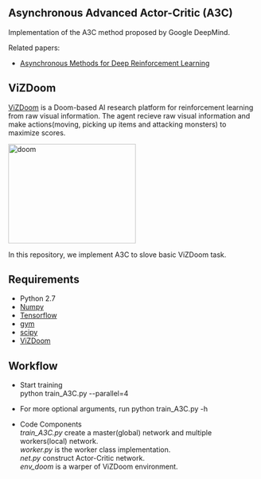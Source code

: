 ## Asynchronous Advanced Actor-Critic (A3C)   
Implementation of the A3C method proposed by Google DeepMind.  

Related papers:  
* [Asynchronous Methods for Deep Reinforcement Learning](http://diyhpl.us/~bryan/papers2/ai/machine-learning/Asynchronous%20methods%20for%20deep%20reinforcement%20learning%20-%202016.pdf)  

## ViZDoom  
[ViZDoom](http://vizdoom.cs.put.edu.pl/) is a Doom-based AI research platform for reinforcement learning from raw visual information. The agent recieve raw visual information and make actions(moving, picking up items and attacking monsters) to maximize scores.  

<img src="https://github.com/borgwang/reinforce_py/raw/master/res/doom.png" width = "256" height = "200" alt="doom" align=center />  

In this repository, we implement A3C to slove basic ViZDoom task.   

## Requirements  
* Python 2.7  
* [Numpy](http://www.numpy.org/)   
* [Tensorflow](http://www.tensorflow.org)  
* [gym](https://gym.openai.com)  
* [scipy](https://www.scipy.org/)  
* [ViZDoom](https://github.com/mwydmuch/ViZDoom/blob/master/doc/Building.md)  

## Workflow  
* Start training  
      python train_A3C.py --parallel=4
* For more optional arguments, run
      python train_A3C.py -h

* Code Components  
    *train_A3C.py* create a master(global) network and multiple workers(local) network.  
    *worker.py* is the worker class implementation.  
    *net.py* construct Actor-Critic network.  
    *env_doom* is a warper of ViZDoom environment.
